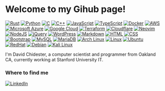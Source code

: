 <h1>Welcome to my Gihub page!</h1>

[![Rust](https://img.shields.io/badge/Rust-%23000000.svg?e&logo=rust&logoColor=white)](#)
[![Python](https://img.shields.io/badge/Python-3776AB?logo=python&logoColor=fff)](#)
[![C](https://img.shields.io/badge/C-00599C?logo=c&logoColor=white)](#)
[![C++](https://img.shields.io/badge/C++-%2300599C.svg?logo=c%2B%2B&logoColor=white)](#)
[![JavaScript](https://img.shields.io/badge/JavaScript-F7DF1E?logo=javascript&logoColor=000)](#)
[![TypeScript](https://img.shields.io/badge/TypeScript-3178C6?logo=typescript&logoColor=fff)](#)
[![Docker](https://img.shields.io/badge/Docker-2496ED?logo=docker&logoColor=fff)](#)
[![AWS](https://custom-icon-badges.demolab.com/badge/AWS-%23FF9900.svg?logo=aws&logoColor=white)](#)
[![Microsoft Azure](https://custom-icon-badges.demolab.com/badge/Microsoft%20Azure-0089D6?logo=msazure&logoColor=white)](#)
[![Google Cloud](https://img.shields.io/badge/Google%20Cloud-%234285F4.svg?logo=google-cloud&logoColor=white)](#)
[![Terraform](https://img.shields.io/badge/Terraform-844FBA?logo=terraform&logoColor=fff)](#)
[![Cloudflare](https://img.shields.io/badge/Cloudflare-F38020?logo=Cloudflare&logoColor=white)](#)
[![Neovim](https://img.shields.io/badge/Neovim-57A143?logo=neovim&logoColor=fff)](#)
[![NodeJS](https://img.shields.io/badge/Node.js-6DA55F?logo=node.js&logoColor=white)](#)
[![jQuery](https://img.shields.io/badge/jQuery-0769AD?logo=jquery&logoColor=fff)](#)
[![WordPress](https://img.shields.io/badge/WordPress-%2321759B.svg?logo=wordpress&logoColor=white)](#)
[![Markdown](https://img.shields.io/badge/Markdown-%23000000.svg?logo=markdown&logoColor=white)](#)
[![HTML](https://img.shields.io/badge/HTML-%23E34F26.svg?logo=html5&logoColor=white)](#)
[![CSS](https://img.shields.io/badge/CSS-639?logo=css&logoColor=fff)](#)
[![Bootstrap](https://img.shields.io/badge/Bootstrap-7952B3?logo=bootstrap&logoColor=fff)](#)
[![MySQL](https://img.shields.io/badge/MySQL-4479A1?logo=mysql&logoColor=fff)](#)
[![MariaDB](https://img.shields.io/badge/MariaDB-003545?logo=mariadb&logoColor=white)](#)
[![Arch Linux](https://img.shields.io/badge/Arch%20Linux-1793D1?logo=arch-linux&logoColor=fff)](#)
[![Linux](https://img.shields.io/badge/Linux-FCC624?logo=linux&logoColor=black)](#)
[![Ubuntu](https://img.shields.io/badge/Ubuntu-E95420?logo=ubuntu&logoColor=white)](#)
[![RedHat](https://img.shields.io/badge/redhat-%23EE0000?logo=redhat&logoColor=white)](#)
[![Debian](https://img.shields.io/badge/Debian-A81D33?logo=debian&logoColor=fff)](#)
[![Kali Linux](https://img.shields.io/badge/Kali%20Linux-557C94?logo=kalilinux&logoColor=fff)](#)

I'm David Chidester, a computer scientist and programmer from Oakland CA, currently working at Stanford University IT.

### Where to find me
[![LinkedIn](https://custom-icon-badges.demolab.com/badge/LinkedIn-0A66C2?logo=linkedin-white&logoColor=fff)](https://www.linkedin.com/in/david-chidester/) 

